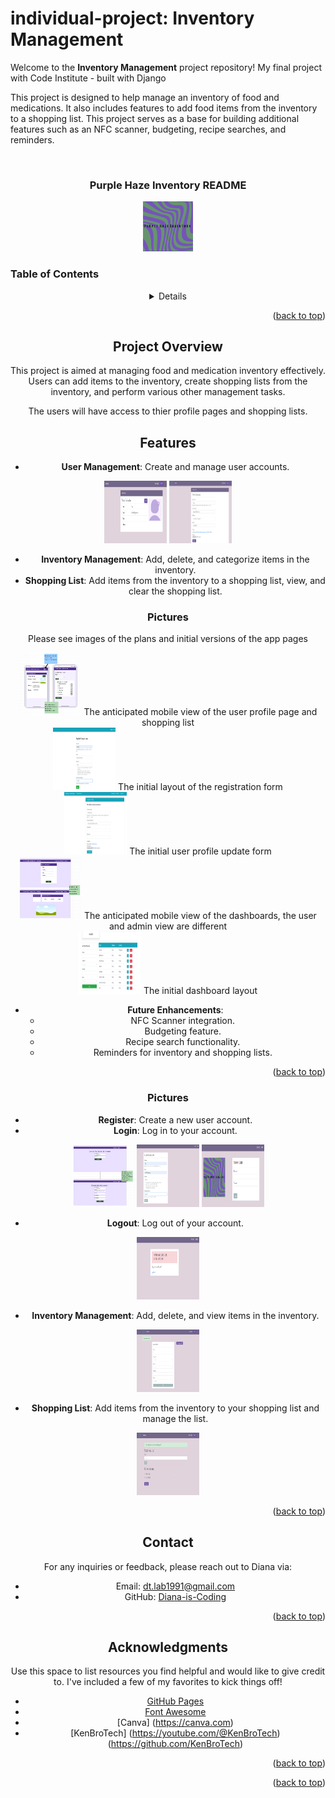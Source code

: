 # individual-project: Inventory Management
Welcome to the **Inventory Management** project repository! My final project with Code Institute - built with Django

This project is designed to help manage an inventory of food and medications. It also includes features to add food items from the inventory to a shopping list. This project serves as a base for building additional features such as an NFC scanner, budgeting, recipe searches, and reminders.

<br />
<!-- Logo -->
<h3 align="center">Purple Haze Inventory README</h3>
<div align="center">
  <a href="https://individual-project-l6gj.onrender.com">
    <img src="static/media/README/logo.png" alt="Logo" width="80" height="80">
  </a>

<!-- Table of Contents -->
<h3 align="left">Table of Contents</h3>
<details>
  <ol>
    <li><a href="#project-overview">Project Overview</a></li>
    <li><a href="#features">Features</a></li>
    <li><a href="#usage">Usage</a></li>
    <li><a href="#installation">Installation</a></li>
    <li><a href="#roadmap">Roadmap</a></li>
    <li><a href="#contributing">Contributing</a></li>
    <li><a href="#license">License</a></li>  
    <li><a href="#contact">Contact</a></li>
    <li><a href="#acknowledgments">Acknowledgments</a></li>
  </ol>
</details>


<p align="right">(<a href="#readme-top">back to top</a>)</p>

<!-- ABOUT THE PROJECT -->
## Project Overview

This project is aimed at managing food and medication inventory effectively. Users can add items to the inventory, create shopping lists from the inventory, and perform various other management tasks.

The users will have access to thier profile pages and shopping lists. 



## Features

- **User Management**: Create and manage user accounts.
<img src="static/media/README/profilepage.PNG" alt="profile view" width="100" height="100">
<img src="static/media/README/edit profile.PNG" alt="edit profile" width="100" height="100">

- **Inventory Management**: Add, delete, and categorize items in the inventory.
- **Shopping List**: Add items from the inventory to a shopping list, view, and clear the shopping list.

### Pictures
Please see images of the plans and initial versions of the app pages

<img src="static/media/README/phone_view.PNG" alt="profile and list" width="100" height="100">
The anticipated mobile view of the user profile page and shopping list
<br>
<img src="static/media/README/registration page before CSS.PNG" alt="registration page" width="100" height="100">
The initial layout of the registration form
<br>
<img src="static/media/README/userprofile update form.PNG" alt="profile update" width="100" height="100">
The initial user profile update form
<br>
<img src="static/media/README/dashboards.PNG" alt="dashboards" width="100" height="100">
The anticipated mobile view of the dashboards, the user and admin view are different
<br>
<img src="static/media/README/dasboard showing food stock.PNG" alt="inventory list" width="100" height="100">
The initial dashboard layout


- **Future Enhancements**:
  - NFC Scanner integration.
  - Budgeting feature.
  - Recipe search functionality.
  - Reminders for inventory and shopping lists.



<p align="right">(<a href="#readme-top">back to top</a>)</p>

### Pictures


- **Register**: Create a new user account.
- **Login**: Log in to your account.
<img src="static/media/README/login_register.PNG" alt="design" width="100" height="100">
<img src="static/media/README/registration-page.PNG" alt="actual registration form" width="100" height="100">
<img src="static/media/README/login-page.PNG" alt="actual login page" width="100" height="100">

- **Logout**: Log out of your account.
<img src="static/media/README/logout-page.PNG" alt="log out comfirmation" width="100" height="100">

- **Inventory Management**: Add, delete, and view items in the inventory.
<img src="static/media/README/add-to-pantry.PNG" alt="add-to-pantry" width="100" height="100">

- **Shopping List**: Add items from the inventory to your shopping list and manage the list.
<img src="static/media/README/add-to-shopping-list.PNG" alt="add-to-shopping-list" width="100" height="100">


<p align="right">(<a href="#readme-top">back to top</a>)</p>


## Contact

For any inquiries or feedback, please reach out to Diana via:

- Email: [dt.lab1991@gmail.com](mailto:dt.lab1991@gmail.com)
- GitHub: [Diana-is-Coding](https://github.com/Diana-is-Coding)


<p align="right">(<a href="#readme-top">back to top</a>)</p>



<!-- ACKNOWLEDGMENTS -->
## Acknowledgments

Use this space to list resources you find helpful and would like to give credit to. I've included a few of my favorites to kick things off!


* [GitHub Pages](https://pages.github.com)
* [Font Awesome](https://fontawesome.com)
* [Canva] (https://canva.com)
* [KenBroTech] (https://youtube.com/@KenBroTech) (https://github.com/KenBroTech)

<p align="right">(<a href="#readme-top">back to top</a>)</p>



<!-- MARKDOWN LINKS & IMAGES -->
<!-- https://www.markdownguide.org/basic-syntax/#reference-style-links -->

[Google-fonts]: https://fonts.google.com/
[Bootstrap.com]: https://img.shields.io/badge/Bootstrap-563D7C?style=for-the-badge&logo=bootstrap&logoColor=white
[Bootstrap-url]: https://getbootstrap.com


<p align="right">(<a href="#readme-top">back to top</a>)</p>